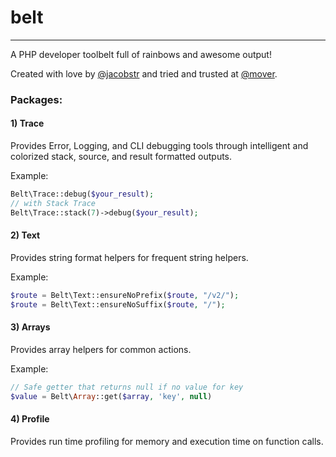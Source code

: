 # belt
---

A PHP developer toolbelt full of rainbows and awesome output!

Created with love by [@jacobstr](https://github.com/jacobstr) and tried and trusted at [@mover](https://github.com/mover-io).

### Packages:

#### 1) Trace

Provides Error, Logging, and CLI debugging tools through intelligent and colorized stack, source, and result formatted outputs.

Example:

```php
Belt\Trace::debug($your_result);
// with Stack Trace
Belt\Trace::stack(7)->debug($your_result);
```

#### 2) Text

Provides string format helpers for frequent string helpers.

Example:

```php
$route = Belt\Text::ensureNoPrefix($route, "/v2/");
$route = Belt\Text::ensureNoSuffix($route, "/");
```

#### 3) Arrays

Provides array helpers for common actions.

Example:

```php
// Safe getter that returns null if no value for key
$value = Belt\Array::get($array, 'key', null)
```

#### 4) Profile

Provides run time profiling for memory and execution time on function calls.